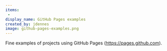 ```yaml
---
items:
 -
display_name: GitHub Pages examples
created_by: jdennes
image: github-pages-examples.png
---
```

Fine examples of projects using GitHub Pages (https://pages.github.com).
